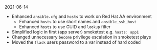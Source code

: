 
2021-06-14

* Enhanced `ansible.cfg` and `hosts` to work on Red Hat AA environment
  * Enhanced `hosts` to use short names and `ansible_ssh_host`
  * Enhanced `hosts` to use GUID and `lookup` filter
* Simplified logic in first (app server) smoketest e.g. `hosts: app1`
* Changed unnecessary `become` privilege escalation in smoketest plays
* Moved the `flask` users password to a var instead of hard coded
